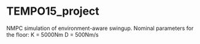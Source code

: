 # TEMPO15_project

NMPC simulation of environment-aware swingup.
Nominal parameters for the floor:
K = 5000Nm
D = 500Nm/s